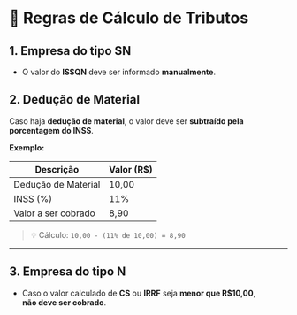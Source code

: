 # 🧾 Regras de Cálculo de Tributos

## 1. Empresa do tipo **SN**

- O valor do **ISSQN** deve ser informado **manualmente**.

## 2. Dedução de Material

Caso haja **dedução de material**, o valor deve ser **subtraído pela porcentagem do INSS**.

**Exemplo:**

| Descrição           | Valor (R$) |
| ------------------- | ---------- |
| Dedução de Material | 10,00      |
| INSS (%)            | 11%        |
| Valor a ser cobrado | 8,90       |

> 💡 Cálculo: `10,00 - (11% de 10,00) = 8,90`

---

## 3. Empresa do tipo **N**

- Caso o valor calculado de **CS** ou **IRRF** seja **menor que R$10,00**,  
  **não deve ser cobrado**.
